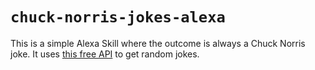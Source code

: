 # `chuck-norris-jokes-alexa`

This is a simple Alexa Skill where the outcome is always a Chuck Norris joke.
It uses [this free API](https://api.chucknorris.io/jokes/random) to get random jokes.
